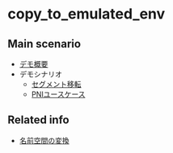 # copy_to_emulated_env

## Main scenario

* [デモ概要](./doc/abstract.md)
* デモシナリオ
  * [セグメント移転](./doc/move_seg/introduction.md)
  * [PNIユースケース](./doc/pni/introduction.md)

## Related info

* [名前空間の変換](../../doc/system_architecture.md)
